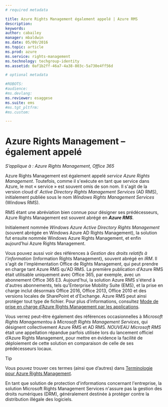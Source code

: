 ```yaml
---
# required metadata

title: Azure Rights Management également appelé | Azure RMS
description:
keywords:
author: cabailey
manager: mbaldwin
ms.date: 05/09/2016
ms.topic: article
ms.prod: azure
ms.service: rights-management
ms.technology: techgroup-identity
ms.assetid: 0af1b2ff-46a7-4a38-803c-5a730e4ff56d

# optional metadata

#ROBOTS:
#audience:
#ms.devlang:
ms.reviewer: esaggese
ms.suite: ems
#ms.tgt_pltfrm:
#ms.custom:

---
```



# Azure Rights Management –  également appelé

*S’applique à : Azure Rights Management, Office 365*


Azure Rights Management est également appelé *service Azure Rights Management*. Toutefois, comme il s'exécute en tant que service dans Azure, le mot « service » est souvent omis de son nom. Il s'agit de la version cloud d' *Active Directory Rights Management Services* (AD RMS), initialement publiée sous le nom *Windows Rights Management Services* (Windows RMS).

RMS étant une abréviation bien connue pour désigner ses prédécesseurs, Azure Rights Management est souvent abrégé en ***Azure RMS***.

Initialement nommée *Windows Azure Active Directory Rights Management* (souvent abrégée en Windows Azure AD Rights Management), la solution fut ensuite nommée Windows Azure Rights Management, et enfin aujourd’hui Azure Rights Management.

Vous pouvez aussi voir des références à *Gestion des droits relatifs à l'information* (Information Rights Management), souvent abrégé en *IRM*. Il s'agit de l'implémentation Office de Rights Management, qui peut prendre en charge tant Azure RMS qu'AD RMS.  La première publication d'Azure RMS était utilisable uniquement avec Office 365, par exemple, avec un abonnement Office 365 E3. Aujourd'hui, la solution Azure RMS s'étend à d'autres abonnements, tels qu'Enterprise Mobility Suite (EMS), et la prise en charge inclut désormais Office 2016, Office 2013, Office 2010 et des versions locales de SharePoint et d'Exchange. Azure RMS peut ainsi protéger tout type de fichier. Pour plus d’informations, consultez [Mode de prise en charge d’Azure Rights Management par les applications](applications-support.md).

Vous verrez peut-être également des références occasionnelles à *Microsoft Rights Management*ou à *Microsoft Rights Management Services*, qui désignent collectivement Azure RMS et AD RMS.  *NOUVEAU Microsoft RMS* était une appellation répandue parfois utilisée lors du lancement officiel d’Azure Rights Management, pour mettre en évidence la facilité de déploiement de cette solution en comparaison de celle de ses prédécesseurs locaux.

> [!TIP]
> Vous pouvez trouver ces termes (ainsi que d’autres) dans [Terminologie pour Azure Rights Management](../get-started/terminology.md).

En tant que solution de protection d'informations concernant l'entreprise, la solution Microsoft Rights Management Services n'assure pas la gestion des droits numériques (DRM), généralement destinée à protéger contre la distribution illégale des logiciels. 



<!--HONumber=May16_HO2-->


